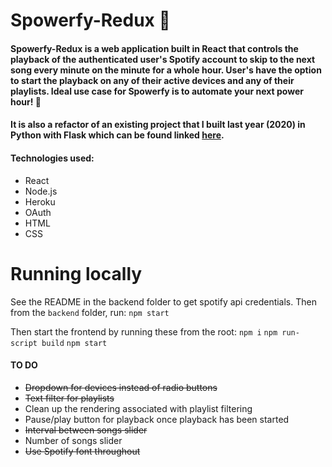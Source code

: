 # Spowerfy-Redux 🍺

#### Spowerfy-Redux is a web application built in React that controls the playback of the authenticated user's Spotify account to skip to the next song every minute on the minute for a whole hour. User's have the option to start the playback on any of their active devices and any of their playlists. Ideal use case for Spowerfy is to automate your next power hour! 🍺

#### It is also a refactor of an existing project that I built last year (2020) in Python with Flask which can be found linked [here](https://github.com/ColemanMitch/Spowerfy).

#### Technologies used:
* React
* Node.js
* Heroku
* OAuth
* HTML
* CSS 

# Running locally
See the README in the backend folder to get spotify api credentials. Then from the `backend` folder, run:
`npm start`

Then start the frontend by running these from the root:
`npm i`
`npm run-script build`
`npm start`

#### TO DO
* ~~Dropdown for devices instead of radio buttons~~
* ~~Text filter for playlists~~
* Clean up the rendering associated with playlist filtering 
* Pause/play button for playback once playback has been started
* ~~Interval between songs slider~~
* Number of songs slider
* ~~Use Spotify font throughout~~

